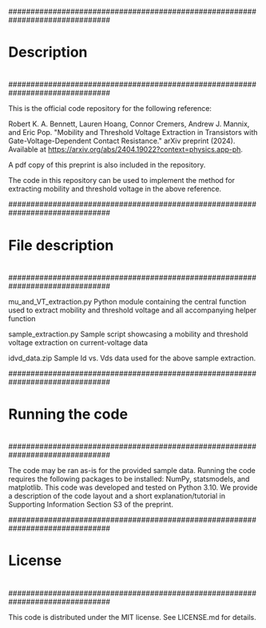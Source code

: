 ###############################################################################
#
# Description
#
###############################################################################

This is the official code repository for the following reference:

Robert K. A. Bennett, Lauren Hoang, Connor Cremers, Andrew J. Mannix, and Eric 
Pop. "Mobility and Threshold Voltage Extraction in Transistors with 
Gate-Voltage-Dependent Contact Resistance." arXiv preprint (2024). 
Available at https://arxiv.org/abs/2404.19022?context=physics.app-ph.

A pdf copy of this preprint is also included in the repository.

The code in this repository can be used to implement the method for extracting
mobility and threshold voltage in the above reference. 

###############################################################################
#
# File description
#
###############################################################################

mu_and_VT_extraction.py         Python module containing the central function 
                                used to extract mobility and threshold voltage
                                and all accompanying helper function

sample_extraction.py            Sample script showcasing a mobility and 
                                threshold voltage extraction on current-voltage
                                data

idvd_data.zip                   Sample Id vs. Vds data used for the above 
                                sample extraction.

###############################################################################
#
# Running the code
#
###############################################################################

The code may be ran as-is for the provided sample data. Running the code 
requires the following packages to be installed: NumPy, statsmodels, and 
matplotlib. This code was developed and tested on Python 3.10. We provide a 
description of the code layout and a short explanation/tutorial in Supporting
Information Section S3 of the preprint.

###############################################################################
#
# License
#
###############################################################################

This code is distributed under the MIT license. See LICENSE.md for details.

